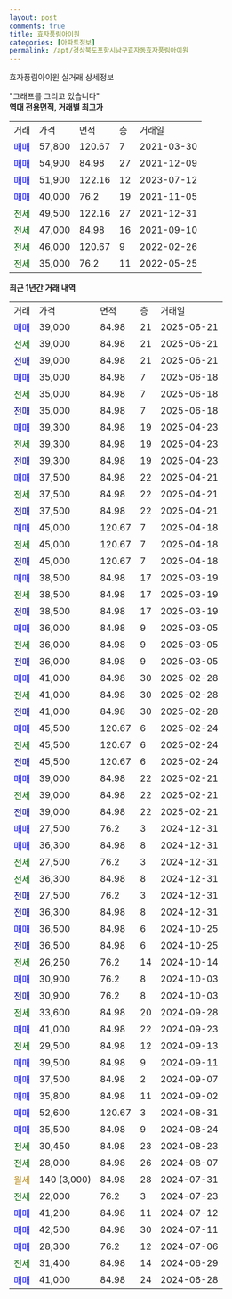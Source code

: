 ```yaml
---
layout: post
comments: true
title: 효자풍림아이원
categories: [아파트정보]
permalink: /apt/경상북도포항시남구효자동효자풍림아이원
---
```


효자풍림아이원 실거래 상세정보

<script type="text/javascript">
  google.charts.load('current', {'packages':['line', 'corechart']});
  google.charts.setOnLoadCallback(drawChart);

  function drawChart() {
    var data = new google.visualization.DataTable();
    data.addColumn('date', '거래일');
    data.addColumn('number', "매매");
    data.addColumn('number', "전세");
    data.addColumn('number', "전매");

    data.addRows([[new Date(Date.parse("2025-06-21")), 39000, null, null], [new Date(Date.parse("2025-06-21")), null, 39000, null], [new Date(Date.parse("2025-06-21")), null, null, 39000], [new Date(Date.parse("2025-06-18")), 35000, null, null], [new Date(Date.parse("2025-06-18")), null, 35000, null], [new Date(Date.parse("2025-06-18")), null, null, 35000], [new Date(Date.parse("2025-04-23")), 39300, null, null], [new Date(Date.parse("2025-04-23")), null, 39300, null], [new Date(Date.parse("2025-04-23")), null, null, 39300], [new Date(Date.parse("2025-04-21")), 37500, null, null], [new Date(Date.parse("2025-04-21")), null, 37500, null], [new Date(Date.parse("2025-04-21")), null, null, 37500], [new Date(Date.parse("2025-04-18")), 45000, null, null], [new Date(Date.parse("2025-04-18")), null, 45000, null], [new Date(Date.parse("2025-04-18")), null, null, 45000], [new Date(Date.parse("2025-03-19")), 38500, null, null], [new Date(Date.parse("2025-03-19")), null, 38500, null], [new Date(Date.parse("2025-03-19")), null, null, 38500], [new Date(Date.parse("2025-03-05")), 36000, null, null], [new Date(Date.parse("2025-03-05")), null, 36000, null], [new Date(Date.parse("2025-03-05")), null, null, 36000], [new Date(Date.parse("2025-02-28")), 41000, null, null], [new Date(Date.parse("2025-02-28")), null, 41000, null], [new Date(Date.parse("2025-02-28")), null, null, 41000], [new Date(Date.parse("2025-02-24")), 45500, null, null], [new Date(Date.parse("2025-02-24")), null, 45500, null], [new Date(Date.parse("2025-02-24")), null, null, 45500], [new Date(Date.parse("2025-02-21")), 39000, null, null], [new Date(Date.parse("2025-02-21")), null, 39000, null], [new Date(Date.parse("2025-02-21")), null, null, 39000], [new Date(Date.parse("2024-12-31")), 27500, null, null], [new Date(Date.parse("2024-12-31")), 36300, null, null], [new Date(Date.parse("2024-12-31")), null, 27500, null], [new Date(Date.parse("2024-12-31")), null, 36300, null], [new Date(Date.parse("2024-12-31")), null, null, 27500], [new Date(Date.parse("2024-12-31")), null, null, 36300], [new Date(Date.parse("2024-10-25")), 36500, null, null], [new Date(Date.parse("2024-10-25")), null, null, 36500], [new Date(Date.parse("2024-10-14")), null, 26250, null], [new Date(Date.parse("2024-10-03")), 30900, null, null], [new Date(Date.parse("2024-10-03")), null, null, 30900], [new Date(Date.parse("2024-09-28")), null, 33600, null], [new Date(Date.parse("2024-09-23")), 41000, null, null], [new Date(Date.parse("2024-09-13")), null, 29500, null], [new Date(Date.parse("2024-09-11")), 39500, null, null], [new Date(Date.parse("2024-09-07")), 37500, null, null], [new Date(Date.parse("2024-09-02")), 35800, null, null], [new Date(Date.parse("2024-08-31")), 52600, null, null], [new Date(Date.parse("2024-08-24")), 35500, null, null], [new Date(Date.parse("2024-08-23")), null, 30450, null], [new Date(Date.parse("2024-08-07")), null, 28000, null], [new Date(Date.parse("2024-07-31")), null, null, null], [new Date(Date.parse("2024-07-23")), null, 22000, null], [new Date(Date.parse("2024-07-12")), 41200, null, null], [new Date(Date.parse("2024-07-11")), 42500, null, null], [new Date(Date.parse("2024-07-06")), 28300, null, null], [new Date(Date.parse("2024-06-29")), null, 31400, null], [new Date(Date.parse("2024-06-28")), 41000, null, null]]);

    var options = {
      hAxis: {
        format: 'yyyy/MM/dd'
      },    
      lineWidth: 0,
      pointsVisible: true,    
      title: '최근 1년간 유형별 실거래가 분포',
      legend: { position: 'bottom' }
    };

    var formatter = new google.visualization.NumberFormat({pattern:'###,###'} );
    formatter.format(data, 1);
    formatter.format(data, 2);
    
    setTimeout(function() {
        var chart = new google.visualization.LineChart(document.getElementById('columnchart_material'));
        chart.draw(data, (options));
        document.getElementById('loading').style.display = 'none';
    }, 200);
  }
</script>


<div id="loading" style="z-index:20; display: block; margin-left: 0px">"그래프를 그리고 있습니다"</div>
<div id="columnchart_material" style="width: 95%; margin-left: 0px; display: block"></div>
<!-- contents start -->
<b>역대 전용면적, 거래별 최고가</b>
<table class="sortable">
    <tr>
      <td>거래</td>
      <td>가격</td>
      <td>면적</td>
      <td>층</td>
      <td>거래일</td>
    </tr>
        <tr>
          <td><a style="color: blue">매매</a></td>
          <td>57,800</td>
          <td>120.67</td>
          <td>7</td>
          <td>2021-03-30</td>
        </tr>            <tr>
          <td><a style="color: blue">매매</a></td>
          <td>54,900</td>
          <td>84.98</td>
          <td>27</td>
          <td>2021-12-09</td>
        </tr>            <tr>
          <td><a style="color: blue">매매</a></td>
          <td>51,900</td>
          <td>122.16</td>
          <td>12</td>
          <td>2023-07-12</td>
        </tr>            <tr>
          <td><a style="color: blue">매매</a></td>
          <td>40,000</td>
          <td>76.2</td>
          <td>19</td>
          <td>2021-11-05</td>
        </tr>        
        <tr>
              <td><a style="color: darkgreen">전세</a></td>
              <td>49,500</td>
              <td>122.16</td>
              <td>27</td>
              <td>2021-12-31</td>
            </tr>            <tr>
              <td><a style="color: darkgreen">전세</a></td>
              <td>47,000</td>
              <td>84.98</td>
              <td>16</td>
              <td>2021-09-10</td>
            </tr>            <tr>
              <td><a style="color: darkgreen">전세</a></td>
              <td>46,000</td>
              <td>120.67</td>
              <td>9</td>
              <td>2022-02-26</td>
            </tr>            <tr>
              <td><a style="color: darkgreen">전세</a></td>
              <td>35,000</td>
              <td>76.2</td>
              <td>11</td>
              <td>2022-05-25</td>
            </tr>        
    
</table>

<b>최근 1년간 거래 내역</b>

<table class="sortable">
    <tr>
      <td>거래</td>
      <td>가격</td>
      <td>면적</td>
      <td>층</td>
      <td>거래일</td>
    </tr>
    <tr>
      <td><a style="color: blue">매매</a></td>
      <td>39,000</td>
      <td>84.98</td>
      <td>21</td>
      <td>2025-06-21</td>
    </tr>          <tr>
      <td><a style="color: darkgreen">전세</a></td>
      <td>39,000</td>
      <td>84.98</td>
      <td>21</td>
      <td>2025-06-21</td>
    </tr>          <tr>
      <td><a style="color: darkblue">전매</a></td>
      <td>39,000</td>
      <td>84.98</td>
      <td>21</td>
      <td>2025-06-21</td>
    </tr>          <tr>
      <td><a style="color: blue">매매</a></td>
      <td>35,000</td>
      <td>84.98</td>
      <td>7</td>
      <td>2025-06-18</td>
    </tr>          <tr>
      <td><a style="color: darkgreen">전세</a></td>
      <td>35,000</td>
      <td>84.98</td>
      <td>7</td>
      <td>2025-06-18</td>
    </tr>          <tr>
      <td><a style="color: darkblue">전매</a></td>
      <td>35,000</td>
      <td>84.98</td>
      <td>7</td>
      <td>2025-06-18</td>
    </tr>          <tr>
      <td><a style="color: blue">매매</a></td>
      <td>39,300</td>
      <td>84.98</td>
      <td>19</td>
      <td>2025-04-23</td>
    </tr>          <tr>
      <td><a style="color: darkgreen">전세</a></td>
      <td>39,300</td>
      <td>84.98</td>
      <td>19</td>
      <td>2025-04-23</td>
    </tr>          <tr>
      <td><a style="color: darkblue">전매</a></td>
      <td>39,300</td>
      <td>84.98</td>
      <td>19</td>
      <td>2025-04-23</td>
    </tr>          <tr>
      <td><a style="color: blue">매매</a></td>
      <td>37,500</td>
      <td>84.98</td>
      <td>22</td>
      <td>2025-04-21</td>
    </tr>          <tr>
      <td><a style="color: darkgreen">전세</a></td>
      <td>37,500</td>
      <td>84.98</td>
      <td>22</td>
      <td>2025-04-21</td>
    </tr>          <tr>
      <td><a style="color: darkblue">전매</a></td>
      <td>37,500</td>
      <td>84.98</td>
      <td>22</td>
      <td>2025-04-21</td>
    </tr>          <tr>
      <td><a style="color: blue">매매</a></td>
      <td>45,000</td>
      <td>120.67</td>
      <td>7</td>
      <td>2025-04-18</td>
    </tr>          <tr>
      <td><a style="color: darkgreen">전세</a></td>
      <td>45,000</td>
      <td>120.67</td>
      <td>7</td>
      <td>2025-04-18</td>
    </tr>          <tr>
      <td><a style="color: darkblue">전매</a></td>
      <td>45,000</td>
      <td>120.67</td>
      <td>7</td>
      <td>2025-04-18</td>
    </tr>          <tr>
      <td><a style="color: blue">매매</a></td>
      <td>38,500</td>
      <td>84.98</td>
      <td>17</td>
      <td>2025-03-19</td>
    </tr>          <tr>
      <td><a style="color: darkgreen">전세</a></td>
      <td>38,500</td>
      <td>84.98</td>
      <td>17</td>
      <td>2025-03-19</td>
    </tr>          <tr>
      <td><a style="color: darkblue">전매</a></td>
      <td>38,500</td>
      <td>84.98</td>
      <td>17</td>
      <td>2025-03-19</td>
    </tr>          <tr>
      <td><a style="color: blue">매매</a></td>
      <td>36,000</td>
      <td>84.98</td>
      <td>9</td>
      <td>2025-03-05</td>
    </tr>          <tr>
      <td><a style="color: darkgreen">전세</a></td>
      <td>36,000</td>
      <td>84.98</td>
      <td>9</td>
      <td>2025-03-05</td>
    </tr>          <tr>
      <td><a style="color: darkblue">전매</a></td>
      <td>36,000</td>
      <td>84.98</td>
      <td>9</td>
      <td>2025-03-05</td>
    </tr>          <tr>
      <td><a style="color: blue">매매</a></td>
      <td>41,000</td>
      <td>84.98</td>
      <td>30</td>
      <td>2025-02-28</td>
    </tr>          <tr>
      <td><a style="color: darkgreen">전세</a></td>
      <td>41,000</td>
      <td>84.98</td>
      <td>30</td>
      <td>2025-02-28</td>
    </tr>          <tr>
      <td><a style="color: darkblue">전매</a></td>
      <td>41,000</td>
      <td>84.98</td>
      <td>30</td>
      <td>2025-02-28</td>
    </tr>          <tr>
      <td><a style="color: blue">매매</a></td>
      <td>45,500</td>
      <td>120.67</td>
      <td>6</td>
      <td>2025-02-24</td>
    </tr>          <tr>
      <td><a style="color: darkgreen">전세</a></td>
      <td>45,500</td>
      <td>120.67</td>
      <td>6</td>
      <td>2025-02-24</td>
    </tr>          <tr>
      <td><a style="color: darkblue">전매</a></td>
      <td>45,500</td>
      <td>120.67</td>
      <td>6</td>
      <td>2025-02-24</td>
    </tr>          <tr>
      <td><a style="color: blue">매매</a></td>
      <td>39,000</td>
      <td>84.98</td>
      <td>22</td>
      <td>2025-02-21</td>
    </tr>          <tr>
      <td><a style="color: darkgreen">전세</a></td>
      <td>39,000</td>
      <td>84.98</td>
      <td>22</td>
      <td>2025-02-21</td>
    </tr>          <tr>
      <td><a style="color: darkblue">전매</a></td>
      <td>39,000</td>
      <td>84.98</td>
      <td>22</td>
      <td>2025-02-21</td>
    </tr>          <tr>
      <td><a style="color: blue">매매</a></td>
      <td>27,500</td>
      <td>76.2</td>
      <td>3</td>
      <td>2024-12-31</td>
    </tr>          <tr>
      <td><a style="color: blue">매매</a></td>
      <td>36,300</td>
      <td>84.98</td>
      <td>8</td>
      <td>2024-12-31</td>
    </tr>          <tr>
      <td><a style="color: darkgreen">전세</a></td>
      <td>27,500</td>
      <td>76.2</td>
      <td>3</td>
      <td>2024-12-31</td>
    </tr>          <tr>
      <td><a style="color: darkgreen">전세</a></td>
      <td>36,300</td>
      <td>84.98</td>
      <td>8</td>
      <td>2024-12-31</td>
    </tr>          <tr>
      <td><a style="color: darkblue">전매</a></td>
      <td>27,500</td>
      <td>76.2</td>
      <td>3</td>
      <td>2024-12-31</td>
    </tr>          <tr>
      <td><a style="color: darkblue">전매</a></td>
      <td>36,300</td>
      <td>84.98</td>
      <td>8</td>
      <td>2024-12-31</td>
    </tr>          <tr>
      <td><a style="color: blue">매매</a></td>
      <td>36,500</td>
      <td>84.98</td>
      <td>6</td>
      <td>2024-10-25</td>
    </tr>          <tr>
      <td><a style="color: darkblue">전매</a></td>
      <td>36,500</td>
      <td>84.98</td>
      <td>6</td>
      <td>2024-10-25</td>
    </tr>          <tr>
      <td><a style="color: darkgreen">전세</a></td>
      <td>26,250</td>
      <td>76.2</td>
      <td>14</td>
      <td>2024-10-14</td>
    </tr>          <tr>
      <td><a style="color: blue">매매</a></td>
      <td>30,900</td>
      <td>76.2</td>
      <td>8</td>
      <td>2024-10-03</td>
    </tr>          <tr>
      <td><a style="color: darkblue">전매</a></td>
      <td>30,900</td>
      <td>76.2</td>
      <td>8</td>
      <td>2024-10-03</td>
    </tr>          <tr>
      <td><a style="color: darkgreen">전세</a></td>
      <td>33,600</td>
      <td>84.98</td>
      <td>20</td>
      <td>2024-09-28</td>
    </tr>          <tr>
      <td><a style="color: blue">매매</a></td>
      <td>41,000</td>
      <td>84.98</td>
      <td>22</td>
      <td>2024-09-23</td>
    </tr>          <tr>
      <td><a style="color: darkgreen">전세</a></td>
      <td>29,500</td>
      <td>84.98</td>
      <td>12</td>
      <td>2024-09-13</td>
    </tr>          <tr>
      <td><a style="color: blue">매매</a></td>
      <td>39,500</td>
      <td>84.98</td>
      <td>9</td>
      <td>2024-09-11</td>
    </tr>          <tr>
      <td><a style="color: blue">매매</a></td>
      <td>37,500</td>
      <td>84.98</td>
      <td>2</td>
      <td>2024-09-07</td>
    </tr>          <tr>
      <td><a style="color: blue">매매</a></td>
      <td>35,800</td>
      <td>84.98</td>
      <td>11</td>
      <td>2024-09-02</td>
    </tr>          <tr>
      <td><a style="color: blue">매매</a></td>
      <td>52,600</td>
      <td>120.67</td>
      <td>3</td>
      <td>2024-08-31</td>
    </tr>          <tr>
      <td><a style="color: blue">매매</a></td>
      <td>35,500</td>
      <td>84.98</td>
      <td>9</td>
      <td>2024-08-24</td>
    </tr>          <tr>
      <td><a style="color: darkgreen">전세</a></td>
      <td>30,450</td>
      <td>84.98</td>
      <td>23</td>
      <td>2024-08-23</td>
    </tr>          <tr>
      <td><a style="color: darkgreen">전세</a></td>
      <td>28,000</td>
      <td>84.98</td>
      <td>26</td>
      <td>2024-08-07</td>
    </tr>          <tr>
      <td><a style="color: darkgoldenrod">월세</a></td>
      <td>140 (3,000)</td>
      <td>84.98</td>
      <td>28</td>
      <td>2024-07-31</td>
    </tr>          <tr>
      <td><a style="color: darkgreen">전세</a></td>
      <td>22,000</td>
      <td>76.2</td>
      <td>3</td>
      <td>2024-07-23</td>
    </tr>          <tr>
      <td><a style="color: blue">매매</a></td>
      <td>41,200</td>
      <td>84.98</td>
      <td>11</td>
      <td>2024-07-12</td>
    </tr>          <tr>
      <td><a style="color: blue">매매</a></td>
      <td>42,500</td>
      <td>84.98</td>
      <td>30</td>
      <td>2024-07-11</td>
    </tr>          <tr>
      <td><a style="color: blue">매매</a></td>
      <td>28,300</td>
      <td>76.2</td>
      <td>12</td>
      <td>2024-07-06</td>
    </tr>          <tr>
      <td><a style="color: darkgreen">전세</a></td>
      <td>31,400</td>
      <td>84.98</td>
      <td>14</td>
      <td>2024-06-29</td>
    </tr>          <tr>
      <td><a style="color: blue">매매</a></td>
      <td>41,000</td>
      <td>84.98</td>
      <td>24</td>
      <td>2024-06-28</td>
    </tr>      </table>
<!-- contents end -->    

